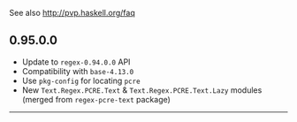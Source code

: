 See also http://pvp.haskell.org/faq

## 0.95.0.0

- Update to `regex-0.94.0.0` API
- Compatibility with `base-4.13.0`
- Use `pkg-config` for locating `pcre`
- New `Text.Regex.PCRE.Text` & `Text.Regex.PCRE.Text.Lazy` modules (merged from `regex-pcre-text` package)

----
